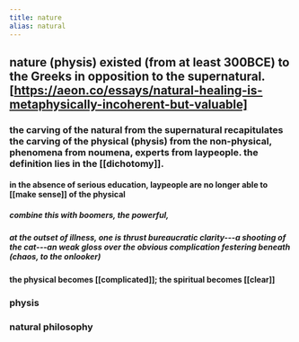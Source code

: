 ```yaml
---
title: nature
alias: natural
---
```


## nature (physis) existed (from at least 300BCE) to the Greeks in opposition to the supernatural. [https://aeon.co/essays/natural-healing-is-metaphysically-incoherent-but-valuable]
### the carving of the natural from the supernatural recapitulates the carving of the physical (physis) from the non-physical, phenomena from noumena, experts from laypeople. the definition lies in the [[dichotomy]].
#### in the absence of serious education, laypeople are no longer able to [[make sense]] of the physical
##### combine this with boomers, the powerful,
##### at the outset of illness, one is thrust bureaucratic clarity---a shooting of the cat---an weak gloss over the obvious complication festering beneath (chaos, to the onlooker)
#### the physical becomes [[complicated]]; the spiritual becomes [[clear]]
### physis
### natural philosophy
##
